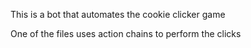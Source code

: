 This is a bot that automates the cookie clicker game

One of the files uses action chains to perform the clicks

